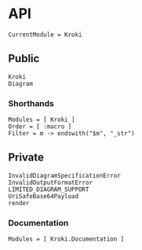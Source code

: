# API

```@meta
CurrentModule = Kroki
```

## Public

```@docs
Kroki
Diagram
```

### Shorthands

```@autodocs
Modules = [ Kroki ]
Order = [ :macro ]
Filter = m -> endswith("$m", "_str")
```

## Private

```@docs
InvalidDiagramSpecificationError
InvalidOutputFormatError
LIMITED_DIAGRAM_SUPPORT
UriSafeBase64Payload
render
```

### Documentation

```@autodocs
Modules = [ Kroki.Documentation ]
```
